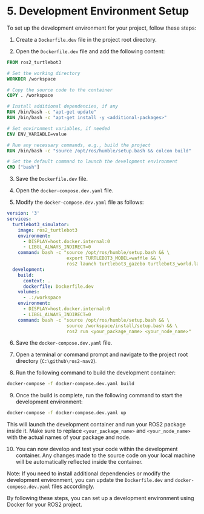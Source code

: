 # 5. Development Environment Setup

To set up the development environment for your project, follow these steps:

1. Create a `Dockerfile.dev` file in the project root directory.

2. Open the `Dockerfile.dev` file and add the following content:

```Dockerfile
FROM ros2_turtlebot3

# Set the working directory
WORKDIR /workspace

# Copy the source code to the container
COPY . /workspace

# Install additional dependencies, if any
RUN /bin/bash -c "apt-get update"
RUN /bin/bash -c "apt-get install -y <additional-packages>"

# Set environment variables, if needed
ENV ENV_VARIABLE=value

# Run any necessary commands, e.g., build the project
RUN /bin/bash -c "source /opt/ros/humble/setup.bash && colcon build"

# Set the default command to launch the development environment
CMD ["bash"]
```

3. Save the `Dockerfile.dev` file.

4. Open the `docker-compose.dev.yaml` file.

5. Modify the `docker-compose.dev.yaml` file as follows:

```yaml
version: '3'
services:
  turtlebot3_simulator:
    image: ros2_turtlebot3
    environment:
      - DISPLAY=host.docker.internal:0
      - LIBGL_ALWAYS_INDIRECT=0
    command: bash -c "source /opt/ros/humble/setup.bash && \
                      export TURTLEBOT3_MODEL=waffle && \
                      ros2 launch turtlebot3_gazebo turtlebot3_world.launch.py"
  development:
    build:
      context: .
      dockerfile: Dockerfile.dev
    volumes:
      - .:/workspace
    environment:
      - DISPLAY=host.docker.internal:0
      - LIBGL_ALWAYS_INDIRECT=0
    command: bash -c "source /opt/ros/humble/setup.bash && \
                      source /workspace/install/setup.bash && \
                      ros2 run <your_package_name> <your_node_name>"
```

6. Save the `docker-compose.dev.yaml` file.

7. Open a terminal or command prompt and navigate to the project root directory (`C:\github\ros2-nav2`).

8. Run the following command to build the development container:

```bash
docker-compose -f docker-compose.dev.yaml build
```

9. Once the build is complete, run the following command to start the development environment:

```bash
docker-compose -f docker-compose.dev.yaml up
```

This will launch the development container and run your ROS2 package inside it. Make sure to replace `<your_package_name>` and `<your_node_name>` with the actual names of your package and node.

10. You can now develop and test your code within the development container. Any changes made to the source code on your local machine will be automatically reflected inside the container.

Note: If you need to install additional dependencies or modify the development environment, you can update the `Dockerfile.dev` and `docker-compose.dev.yaml` files accordingly.

By following these steps, you can set up a development environment using Docker for your ROS2 project.